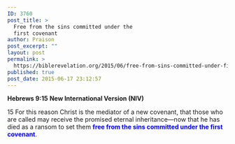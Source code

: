 ```yaml
---
ID: 3760
post_title: >
  Free from the sins committed under the
  first covenant
author: Praison
post_excerpt: ""
layout: post
permalink: >
  https://biblerevelation.org/2015/06/free-from-sins-committed-under-first-covenant/
published: true
post_date: 2015-06-17 23:12:57
---
```

<strong>Hebrews 9:15</strong>
<strong> New International Version (NIV)</strong>

15 For this reason Christ is the mediator of a new covenant, that those who are called may receive the promised eternal inheritance—now that he has died as a ransom to set them <strong><span style="color: #0000ff;">free from the sins committed under the first covenant</span></strong>.